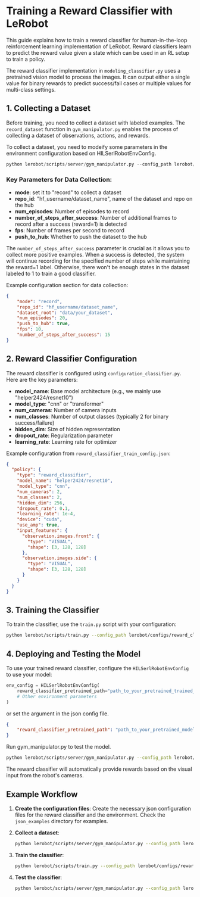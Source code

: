 # Training a Reward Classifier with LeRobot

This guide explains how to train a reward classifier for human-in-the-loop reinforcement learning implementation of  LeRobot. Reward classifiers learn to predict the reward value given a state which can be used in an RL setup to train a policy.


The reward classifier implementation in `modeling_classifier.py` uses a pretrained vision model to process the images. It can output either a single value for binary rewards to predict success/fail cases or multiple values for multi-class settings.

## 1. Collecting a Dataset
Before training, you need to collect a dataset with labeled examples. The `record_dataset` function in `gym_manipulator.py` enables the process of collecting a dataset of observations, actions, and rewards.

To collect a dataset, you need to modeify some parameters in the environment configuration based on HILSerlRobotEnvConfig.

```python
python lerobot/scripts/server/gym_manipulator.py --config_path lerobot/configs/reward_classifier_train_config.json
```

### Key Parameters for Data Collection:

- **mode**: set it to "record" to collect a dataset
- **repo_id**: "hf_username/dataset_name", name of the dataset and repo on the hub
- **num_episodes**: Number of episodes to record
- **number_of_steps_after_success**: Number of additional frames to record after a success (reward=1) is detected
- **fps**: Number of frames per second to record
- **push_to_hub**: Whether to push the dataset to the hub

The `number_of_steps_after_success` parameter is crucial as it allows you to collect more positive examples. When a success is detected, the system will continue recording for the specified number of steps while maintaining the reward=1 label. Otherwise, there won't be enough states in the dataset labeled to 1 to train a good classifier.

Example configuration section for data collection:

```json
{
    "mode": "record",
    "repo_id": "hf_username/dataset_name",
    "dataset_root": "data/your_dataset",
    "num_episodes": 20,
    "push_to_hub": true,
    "fps": 10,
    "number_of_steps_after_success": 15
}
```

## 2. Reward Classifier Configuration

The reward classifier is configured using `configuration_classifier.py`. Here are the key parameters:

- **model_name**: Base model architecture (e.g., we mainly use "helper2424/resnet10")
- **model_type**: "cnn" or "transformer"
- **num_cameras**: Number of camera inputs
- **num_classes**: Number of output classes (typically 2 for binary success/failure)
- **hidden_dim**: Size of hidden representation
- **dropout_rate**: Regularization parameter
- **learning_rate**: Learning rate for optimizer

Example configuration from `reward_classifier_train_config.json`:

```json
{
  "policy": {
    "type": "reward_classifier",
    "model_name": "helper2424/resnet10",
    "model_type": "cnn",
    "num_cameras": 2,
    "num_classes": 2,
    "hidden_dim": 256,
    "dropout_rate": 0.1,
    "learning_rate": 1e-4,
    "device": "cuda",
    "use_amp": true,
    "input_features": {
      "observation.images.front": {
        "type": "VISUAL",
        "shape": [3, 128, 128]
      },
      "observation.images.side": {
        "type": "VISUAL",
        "shape": [3, 128, 128]
      }
    }
  }
}
```

## 3. Training the Classifier

To train the classifier, use the `train.py` script with your configuration:

```bash
python lerobot/scripts/train.py --config_path lerobot/configs/reward_classifier_train_config.json
```

## 4. Deploying and Testing the Model

To use your trained reward classifier, configure the `HILSerlRobotEnvConfig` to use your model:

```python
env_config = HILSerlRobotEnvConfig(
    reward_classifier_pretrained_path="path_to_your_pretrained_trained_model",
    # Other environment parameters
)
```
or set the argument in the json config file.

```json
{
    "reward_classifier_pretrained_path": "path_to_your_pretrained_model"
}
```

Run gym_manipulator.py to test the model.
```bash
python lerobot/scripts/server/gym_manipulator.py --config_path lerobot/configs/env_config.json
```

The reward classifier will automatically provide rewards based on the visual input from the robot's cameras.

## Example Workflow

1. **Create the configuration files**:
   Create the necessary json configuration files for the reward classifier and the environment. Check the `json_examples` directory for examples.

2. **Collect a dataset**:
   ```bash
   python lerobot/scripts/server/gym_manipulator.py --config_path lerobot/configs/env_config.json
   ```

3. **Train the classifier**:
   ```bash
   python lerobot/scripts/train.py --config_path lerobot/configs/reward_classifier_train_config.json
   ```

4. **Test the classifier**:
   ```bash
   python lerobot/scripts/server/gym_manipulator.py --config_path lerobot/configs/env_config.json
   ```
